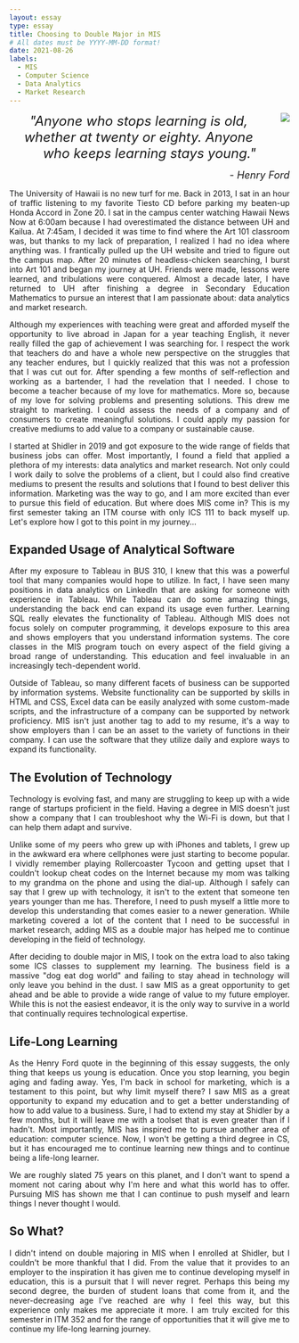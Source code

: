 ```yaml
---
layout: essay
type: essay
title: Choosing to Double Major in MIS
# All dates must be YYYY-MM-DD format!
date: 2021-08-26
labels:
  - MIS
  - Computer Science
  - Data Analytics
  - Market Research
---
```

<img  src="https://claysedgwick.github.io/images/henryford.jpg" ALIGN="right" style="padding-left: 20px; padding-bottom: 15px;"/> 

<p style="text-align:center;"><font size="+2"><i>"Anyone who stops learning is old, whether at twenty or eighty. Anyone who keeps learning stays young."<br></i></font></p>
<p style="text-align:right;"><font size="+1"><i>- Henry Ford</i></font></p>

<p style="text-align:justify">
The University of Hawaii is no new turf for me. Back in 2013, I sat in an hour of traffic listening to my favorite Tiesto CD before parking my beaten-up Honda Accord in Zone 20. I sat in the campus center watching Hawaii News Now at 6:00am because I had overestimated the distance between UH and Kailua. At 7:45am, I decided it was time to find where the Art 101 classroom was, but thanks to my lack of preparation, I realized I had no idea where anything was. I frantically pulled up the UH website and tried to figure out the campus map. After 20 minutes of headless-chicken searching, I burst into Art 101 and began my journey at UH. Friends were made, lessons were learned, and tribulations were conquered. Almost a decade later, I have returned to UH after finishing a degree in Secondary Education Mathematics to pursue an interest that I am passionate about: data analytics and market research.
</p>

<p style="text-align:justify">
Although my experiences with teaching were great and afforded myself the opportunity to live abroad in Japan for a year teaching English, it never really filled the gap of achievement I was searching for. I respect the work that teachers do and have a whole new perspective on the struggles that any teacher endures, but I quickly realized that this was not a profession that I was cut out for. After spending a few months of self-reflection and working as a bartender, I had the revelation that I needed. I chose to become a teacher because of my love for mathematics. More so, because of my love for solving problems and presenting solutions. This drew me straight to marketing. I could assess the needs of a company and of consumers to create meaningful solutions. I could apply my passion for creative mediums to add value to a company or sustainable cause.
</p>

<p style="text-align:justify">
I started at Shidler in 2019 and got exposure to the wide range of fields that business jobs can offer. Most importantly, I found a field that applied a plethora of my interests: data analytics and market research. Not only could I work daily to solve the problems of a client, but I could also find creative mediums to present the results and solutions that I found to best deliver this information. Marketing was the way to go, and I am more excited than ever to pursue this field of education. But where does MIS come in? This is my first semester taking an ITM course with only ICS 111 to back myself up. Let's explore how I got to this point in my journey... 
</p>

## Expanded Usage of Analytical Software

<p style="text-align:justify">
After my exposure to Tableau in BUS 310, I knew that this was a powerful tool that many companies would hope to utilize. In fact, I have seen many positions in data analytics on LinkedIn that are asking for someone with experience in Tableau. While Tableau can do some amazing things, understanding the back end can expand its usage even further. Learning SQL really elevates the functionality of Tableau. Although MIS does not focus solely on computer programming, it develops exposure to this area and shows employers that you understand information systems. The core classes in the MIS program touch on every aspect of the field giving a broad range of understanding. This education and feel invaluable in an increasingly tech-dependent world.
</p>

<p style="text-align:justify">
Outside of Tableau, so many different facets of business can be supported by information systems. Website functionality can be supported by skills in HTML and CSS, Excel data can be easily analyzed with some custom-made scripts, and the infrastructure of a company can be supported by network proficiency. MIS isn't just another tag to add to my resume, it's a way to show employers than I can be an asset to the variety of functions in their company. I can use the software that they utilize daily and explore ways to expand its functionality.
</p>

## The Evolution of Technology

<p style="text-align:justify">
Technology is evolving fast, and many are struggling to keep up with a wide range of startups proficient in the field. Having a degree in MIS doesn't just show a company that I can troubleshoot why the Wi-Fi is down, but that I can help them adapt and survive.
</p>

<p style="text-align:justify">
Unlike some of my peers who grew up with iPhones and tablets, I grew up in the awkward era where cellphones were just starting to become popular. I vividly remember playing Rollercoaster Tycoon and getting upset that I couldn't lookup cheat codes on the Internet because my mom was talking to my grandma on the phone and using the dial-up. Although I safely can say that I grew up with technology, it isn't to the extent that someone ten years younger than me has. Therefore, I need to push myself a little more to develop this understanding that comes easier to a newer generation. While marketing covered a lot of the content that I need to be successful in market research, adding MIS as a double major has helped me to continue developing in the field of technology.
</p>

<p style="text-align:justify">
After deciding to double major in MIS, I took on the extra load to also taking some ICS classes to supplement my learning. The business field is a massive "dog eat dog world" and failing to stay ahead in technology will only leave you behind in the dust. I saw MIS as a great opportunity to get ahead and be able to provide a wide range of value to my future employer. While this is not the easiest endeavor, it is the only way to survive in a world that continually requires technological expertise.
</p>

## Life-Long Learning

<p style="text-align:justify">
As the Henry Ford quote in the beginning of this essay suggests, the only thing that keeps us young is education. Once you stop learning, you begin aging and fading away. Yes, I'm back in school for marketing, which is a testament to this point, but why limit myself there? I saw MIS as a great opportunity to expand my education and to get a better understanding of how to add value to a business. Sure, I had to extend my stay at Shidler by a few months, but it will leave me with a toolset that is even greater than if I hadn't. Most importantly, MIS has inspired me to pursue another area of education: computer science. Now, I won't be getting a third degree in CS, but it has encouraged me to continue learning new things and to continue being a life-long learner. 
</p>

<p style="text-align:justify">
We are roughly slated 75 years on this planet, and I don't want to spend a moment not caring about why I'm here and what this world has to offer. Pursuing MIS has shown me that I can continue to push myself and learn things I never thought I would.
</p>

## So What?

<p style="text-align:justify">
I didn't intend on double majoring in MIS when I enrolled at Shidler, but I couldn't be more thankful that I did. From the value that it provides to an employer to the inspiration it has given me to continue developing myself in education, this is a pursuit that I will never regret. Perhaps this being my second degree, the burden of student loans that come from it, and the never-decreasing age I've reached are why I feel this way, but this experience only makes me appreciate it more. I am truly excited for this semester in ITM 352 and for the range of opportunities that it will give me to continue my life-long learning journey.
</p>
